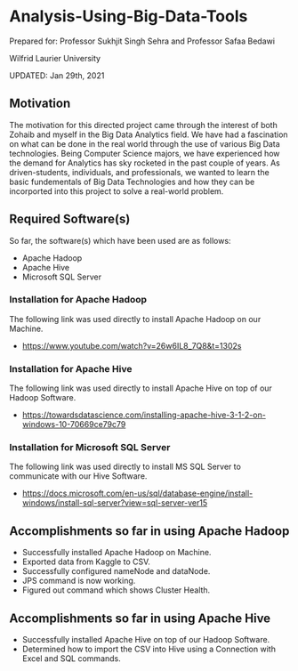 # Analysis-Using-Big-Data-Tools
Prepared for:
Professor Sukhjit Singh Sehra and Professor Safaa Bedawi

Wilfrid Laurier University

UPDATED: Jan 29th, 2021

## Motivation
The motivation for this directed project came through the interest of both Zohaib and myself in the Big Data Analytics field. We have had a fascination on what can be done in the real world through the use of various Big Data technologies. Being Computer Science majors, we have experienced how the demand for Analytics has sky rocketed in the past couple of years. As driven-students, individuals, and professionals, we wanted to learn the basic fundementals of Big Data Technologies and how they can be incorported into this project to solve a real-world problem.

## Required Software(s)
So far, the software(s) which have been used are as follows:
- Apache Hadoop
- Apache Hive
- Microsoft SQL Server
### Installation for Apache Hadoop
The following link was used directly to install Apache Hadoop on our Machine.
- https://www.youtube.com/watch?v=26w6IL8_7Q8&t=1302s
### Installation for Apache Hive
The following link was used directly to install Apache Hive on top of our Hadoop Software.
- https://towardsdatascience.com/installing-apache-hive-3-1-2-on-windows-10-70669ce79c79
### Installation for Microsoft SQL Server
The following link was used directly to install MS SQL Server to communicate with our Hive Software.
- https://docs.microsoft.com/en-us/sql/database-engine/install-windows/install-sql-server?view=sql-server-ver15

## Accomplishments so far in using Apache Hadoop
- Successfully installed Apache Hadoop on Machine.
- Exported data from Kaggle to CSV.
- Successfully configured nameNode and dataNode.
- JPS command is now working.
- Figured out command which shows Cluster Health.
## Accomplishments so far in using Apache Hive
- Successfully installed Apache Hive on top of our Hadoop Software.
- Determined how to import the CSV into Hive using a Connection with Excel and SQL commands.
